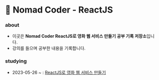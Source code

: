 # 📝 Nomad Coder - ReactJS

### about
- 이곳은 **Nomad Coder ReactJS로 영화 웹 서비스 만들기 공부 기록 저장소**입니다.
- 강의를 들으며 공부한 내용을 기록합니다.

### studying
- 2023-05-26 ~ : [ReactJS로 영화 웹 서비스 만들기](https://nomadcoders.co/react-for-beginners)
